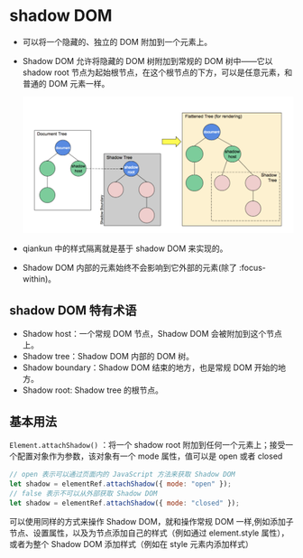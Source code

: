 # shadow DOM

- 可以将一个隐藏的、独立的 DOM 附加到一个元素上。
- Shadow DOM 允许将隐藏的 DOM 树附加到常规的 DOM 树中——它以 shadow root 节点为起始根节点，在这个根节点的下方，可以是任意元素，和普通的 DOM 元素一样。

  <img src="./img/shadowDOM.png" width="600"/>

- qiankun 中的样式隔离就是基于 shadow DOM 来实现的。
- Shadow DOM 内部的元素始终不会影响到它外部的元素(除了 :focus-within)。

## shadow DOM 特有术语

- Shadow host：一个常规 DOM 节点，Shadow DOM 会被附加到这个节点上。
- Shadow tree：Shadow DOM 内部的 DOM 树。
- Shadow boundary：Shadow DOM 结束的地方，也是常规 DOM 开始的地方。
- Shadow root: Shadow tree 的根节点。

## 基本用法

`Element.attachShadow()` ：将一个 shadow root 附加到任何一个元素上；接受一个配置对象作为参数，该对象有一个 mode 属性，值可以是 open 或者 closed

```javascript
// open 表示可以通过页面内的 JavaScript 方法来获取 Shadow DOM
let shadow = elementRef.attachShadow({ mode: "open" });
// false 表示不可以从外部获取 Shadow DOM
let shadow = elementRef.attachShadow({ mode: "closed" });
```

可以使用同样的方式来操作 Shadow DOM，就和操作常规 DOM 一样,例如添加子节点、设置属性，以及为节点添加自己的样式（例如通过 element.style 属性），或者为整个 Shadow DOM 添加样式（例如在 style 元素内添加样式）
